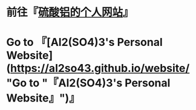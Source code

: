 前往『[硫酸铝的个人网站](https://al2so43.github.io/website/ "前往 『硫酸铝的个人网站』")』
==========================
Go to 『[Al2(SO4)3's Personal Website](https://al2so43.github.io/website/ "Go to "『Al2(SO4)3's Personal Website』")』
==========================
